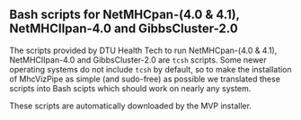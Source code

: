 ## Bash scripts for NetMHCpan-(4.0 & 4.1), NetMHCIIpan-4.0 and GibbsCluster-2.0

The scripts provided by DTU Health Tech to run NetMHCpan-(4.0 & 4.1), NetMHCIIpan-4.0 and GibbsCluster-2.0 are
`tcsh` scripts. Some newer operating systems do not include `tcsh` by default, so to make the installation of 
MhcVizPipe as simple (and sudo-free) as possible we translated these scripts into Bash scipts which should work on
nearly any system. 

These scripts are automatically downloaded by the MVP installer.